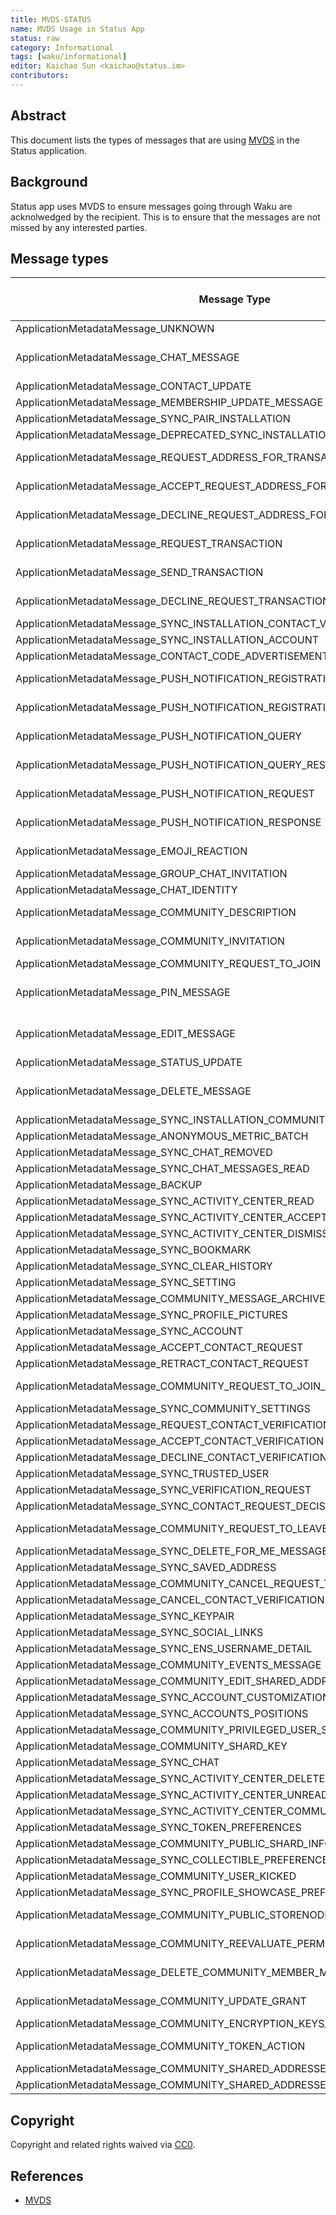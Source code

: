 ```yaml
---
title: MVDS-STATUS
name: MVDS Usage in Status App
status: raw
category: Informational
tags: [waku/informational]
editor: Kaichao Sun <kaichao@status.im>
contributors:
---
```


## Abstract

This document lists the types of messages that are using [MVDS](https://github.com/vacp2p/rfc-index/blob/main/vac/2/mvds.md) in the Status application.

## Background

Status app uses MVDS to ensure messages going through Waku are acknolwedged by the recipient. This is to ensure that the messages are not missed by any interested parties.


## Message types

| Message Type                                                               | Use MVDS                            | Need e2e reliability | Chat Type               |
|----------------------------------------------------------------------------|-------------------------------------|----------------------|-------------------------|
| ApplicationMetadataMessage_UNKNOWN                                         | No                                  | No                   | Not Applied             |
| ApplicationMetadataMessage_CHAT_MESSAGE                                    | Yes for OneToOne & PrivateGroupChat | Yes                  | One & Group & Community |
| ApplicationMetadataMessage_CONTACT_UPDATE                                  | Yes                                 | Yes                  | OneToOne                |
| ApplicationMetadataMessage_MEMBERSHIP_UPDATE_MESSAGE                       | No                                  | Yes                  | CommunityChat           |
| ApplicationMetadataMessage_SYNC_PAIR_INSTALLATION                          | Yes                                 | Yes                  | Pair                    |
| ApplicationMetadataMessage_DEPRECATED_SYNC_INSTALLATION                    | No                                  | No                   | Pair                    |
| ApplicationMetadataMessage_REQUEST_ADDRESS_FOR_TRANSACTION                 | Yes for OneToOne                    | Yes                  | One & Group & Community |
| ApplicationMetadataMessage_ACCEPT_REQUEST_ADDRESS_FOR_TRANSACTION          | Yes for OneToOne                    | Yes                  | One & Group & Community |
| ApplicationMetadataMessage_DECLINE_REQUEST_ADDRESS_FOR_TRANSACTION         | Yes for OneToOne                    | Yes                  | One & Group & Community |
| ApplicationMetadataMessage_REQUEST_TRANSACTION                             | Yes for OneToOne                    | Yes                  | OneToOne & GroupChat    |
| ApplicationMetadataMessage_SEND_TRANSACTION                                | Yes for OneToOne                    | Yes                  | One & Group & Community |
| ApplicationMetadataMessage_DECLINE_REQUEST_TRANSACTION                     | Yes for OneToOne                    | Yes                  | One & Group & Community |
| ApplicationMetadataMessage_SYNC_INSTALLATION_CONTACT_V2                    | Yes                                 | Yes                  | Pair                    |
| ApplicationMetadataMessage_SYNC_INSTALLATION_ACCOUNT                       | No                                  | No                   | Not Applied             |
| ApplicationMetadataMessage_CONTACT_CODE_ADVERTISEMENT                      | No                                  | No                   | Not Applied             |
| ApplicationMetadataMessage_PUSH_NOTIFICATION_REGISTRATION                  | No                                  | No                   | One & Group & Community |
| ApplicationMetadataMessage_PUSH_NOTIFICATION_REGISTRATION_RESPONSE         | No                                  | No                   | One & Group & Community |
| ApplicationMetadataMessage_PUSH_NOTIFICATION_QUERY                         | No                                  | No                   | One & Group & Community |
| ApplicationMetadataMessage_PUSH_NOTIFICATION_QUERY_RESPONSE                | No                                  | No                   | One & Group & Community |
| ApplicationMetadataMessage_PUSH_NOTIFICATION_REQUEST                       | No                                  | No                   | One & Group & Community |
| ApplicationMetadataMessage_PUSH_NOTIFICATION_RESPONSE                      | No                                  | No                   | One & Group & Community |
| ApplicationMetadataMessage_EMOJI_REACTION                                  | No                                  | Yes                  | One & Group & Community |
| ApplicationMetadataMessage_GROUP_CHAT_INVITATION                           | Yes                                 | Yes                  | GroupChat               |
| ApplicationMetadataMessage_CHAT_IDENTITY                                   | No                                  | No                   | OneToOne                |
| ApplicationMetadataMessage_COMMUNITY_DESCRIPTION                           | No                                  | Weak Yes             | CommunityChat           |
| ApplicationMetadataMessage_COMMUNITY_INVITATION                            | No                                  | Weak Yes             | CommunityChat           |
| ApplicationMetadataMessage_COMMUNITY_REQUEST_TO_JOIN                       | No                                  | Yes                  | CommunityChat           |
| ApplicationMetadataMessage_PIN_MESSAGE                                     | Yes for OneToOne & PrivateGroupChat | Yes                  | One & Group & Community |
| ApplicationMetadataMessage_EDIT_MESSAGE                                    | Yes for OneToOne & PrivateGroupChat | Yes                  | One & Group & Community |
| ApplicationMetadataMessage_STATUS_UPDATE                                   | No                                  | No                   | Not Applied             |
| ApplicationMetadataMessage_DELETE_MESSAGE                                  | Yes for OneToOne & PrivateGroupChat | Yes                  | One & Group & Community |
| ApplicationMetadataMessage_SYNC_INSTALLATION_COMMUNITY                     | Yes                                 | Yes                  | Pair                    |
| ApplicationMetadataMessage_ANONYMOUS_METRIC_BATCH                          | No                                  | No                   | Not Applied             |
| ApplicationMetadataMessage_SYNC_CHAT_REMOVED                               | Yes                                 | Yes                  | Pair                    |
| ApplicationMetadataMessage_SYNC_CHAT_MESSAGES_READ                         | Yes                                 | Yes                  | Pair                    |
| ApplicationMetadataMessage_BACKUP                                          | No                                  | No                   | Not Applied             |
| ApplicationMetadataMessage_SYNC_ACTIVITY_CENTER_READ                       | Yes                                 | Yes                  | Pair                    |
| ApplicationMetadataMessage_SYNC_ACTIVITY_CENTER_ACCEPTED                   | Yes                                 | Yes                  | Pair                    |
| ApplicationMetadataMessage_SYNC_ACTIVITY_CENTER_DISMISSED                  | Yes                                 | Yes                  | Pair                    |
| ApplicationMetadataMessage_SYNC_BOOKMARK                                   | Yes                                 | Yes                  | Pair                    |
| ApplicationMetadataMessage_SYNC_CLEAR_HISTORY                              | Yes                                 | Yes                  | Pair                    |
| ApplicationMetadataMessage_SYNC_SETTING                                    | Yes                                 | Yes                  | Pair                    |
| ApplicationMetadataMessage_COMMUNITY_MESSAGE_ARCHIVE_MAGNETLINK            | No                                  | No                   | CommunityChat           |
| ApplicationMetadataMessage_SYNC_PROFILE_PICTURES                           | Yes                                 | Yes                  | Pair                    |
| ApplicationMetadataMessage_SYNC_ACCOUNT                                    | Yes                                 | Yes                  | Pair                    |
| ApplicationMetadataMessage_ACCEPT_CONTACT_REQUEST                          | Yes                                 | Yes                  | OneToOne                |
| ApplicationMetadataMessage_RETRACT_CONTACT_REQUEST                         | Yes                                 | Yes                  | OneToOne                |
| ApplicationMetadataMessage_COMMUNITY_REQUEST_TO_JOIN_RESPONSE              | No                                  | Weak Yes             | CommunityChat           |
| ApplicationMetadataMessage_SYNC_COMMUNITY_SETTINGS                         | Yes                                 | Yes                  | CommunityChat           |
| ApplicationMetadataMessage_REQUEST_CONTACT_VERIFICATION                    | Yes                                 | Yes                  | OneToOne                |
| ApplicationMetadataMessage_ACCEPT_CONTACT_VERIFICATION                     | Yes                                 | Yes                  | OneToOne                |
| ApplicationMetadataMessage_DECLINE_CONTACT_VERIFICATION                    | Yes                                 | Yes                  | OneToOne                |
| ApplicationMetadataMessage_SYNC_TRUSTED_USER                               | Yes                                 | Yes                  | Pair                    |
| ApplicationMetadataMessage_SYNC_VERIFICATION_REQUEST                       | Yes                                 | Yes                  | Pair                    |
| ApplicationMetadataMessage_SYNC_CONTACT_REQUEST_DECISION                   | Yes                                 | Yes                  | Pair                    |
| ApplicationMetadataMessage_COMMUNITY_REQUEST_TO_LEAVE                      | No                                  | Weak Yes             | CommunityChat           |
| ApplicationMetadataMessage_SYNC_DELETE_FOR_ME_MESSAGE                      | Yes                                 | Yes                  | Pair                    |
| ApplicationMetadataMessage_SYNC_SAVED_ADDRESS                              | Yes                                 | Yes                  | Pair                    |
| ApplicationMetadataMessage_COMMUNITY_CANCEL_REQUEST_TO_JOIN                | No                                  | Yes                  | CommunityChat           |
| ApplicationMetadataMessage_CANCEL_CONTACT_VERIFICATION                     | Yes                                 | Yes                  | OneToOne                |
| ApplicationMetadataMessage_SYNC_KEYPAIR                                    | Yes                                 | Yes                  | Pair                    |
| ApplicationMetadataMessage_SYNC_SOCIAL_LINKS                               | No                                  | No                   | Not Applied             |
| ApplicationMetadataMessage_SYNC_ENS_USERNAME_DETAIL                        | Yes                                 | Yes                  | Pair                    |
| ApplicationMetadataMessage_COMMUNITY_EVENTS_MESSAGE                        | No                                  | No                   | CommunityChat           |
| ApplicationMetadataMessage_COMMUNITY_EDIT_SHARED_ADDRESSES                 | No                                  | No                   | CommunityChat           |
| ApplicationMetadataMessage_SYNC_ACCOUNT_CUSTOMIZATION_COLOR                | Yes                                 | Yes                  | Pair                    |
| ApplicationMetadataMessage_SYNC_ACCOUNTS_POSITIONS                         | Yes                                 | Yes                  | Pair                    |
| ApplicationMetadataMessage_COMMUNITY_PRIVILEGED_USER_SYNC_MESSAGE          | No                                  | No                   | CommunityChat           |
| ApplicationMetadataMessage_COMMUNITY_SHARD_KEY                             | Yes                                 | Yes                  | CommunityChat           |
| ApplicationMetadataMessage_SYNC_CHAT                                       | Yes                                 | Yes                  | Pair                    |
| ApplicationMetadataMessage_SYNC_ACTIVITY_CENTER_DELETED                    | Yes                                 | Yes                  | Pair                    |
| ApplicationMetadataMessage_SYNC_ACTIVITY_CENTER_UNREAD                     | Yes                                 | Yes                  | Pair                    |
| ApplicationMetadataMessage_SYNC_ACTIVITY_CENTER_COMMUNITY_REQUEST_DECISION | Yes                                 | Yes                  | Pair                    |
| ApplicationMetadataMessage_SYNC_TOKEN_PREFERENCES                          | Yes                                 | Yes                  | Pair                    |
| ApplicationMetadataMessage_COMMUNITY_PUBLIC_SHARD_INFO                     | No                                  | No                   | CommunityChat           |
| ApplicationMetadataMessage_SYNC_COLLECTIBLE_PREFERENCES                    | Yes                                 | Yes                  | Pair                    |
| ApplicationMetadataMessage_COMMUNITY_USER_KICKED                           | No                                  | No                   | CommunityChat           |
| ApplicationMetadataMessage_SYNC_PROFILE_SHOWCASE_PREFERENCES               | Yes                                 | Yes                  | Pair                    |
| ApplicationMetadataMessage_COMMUNITY_PUBLIC_STORENODES_INFO                | No                                  | Weak Yes             | CommunityChat           |
| ApplicationMetadataMessage_COMMUNITY_REEVALUATE_PERMISSIONS_REQUEST        | No                                  | Weak Yes             | CommunityChat           |
| ApplicationMetadataMessage_DELETE_COMMUNITY_MEMBER_MESSAGES                | No                                  | Weak Yes             | CommunityChat           |
| ApplicationMetadataMessage_COMMUNITY_UPDATE_GRANT                          | No                                  | Weak Yes             | CommunityChat           |
| ApplicationMetadataMessage_COMMUNITY_ENCRYPTION_KEYS_REQUEST               | No                                  | Yes                  | CommunityChat           |
| ApplicationMetadataMessage_COMMUNITY_TOKEN_ACTION                          | No                                  | Weak Yes             | CommunityChat           |
| ApplicationMetadataMessage_COMMUNITY_SHARED_ADDRESSES_REQUEST              | No                                  | No                   | CommunityChat           |
| ApplicationMetadataMessage_COMMUNITY_SHARED_ADDRESSES_RESPONSE             | No                                  | No                   | CommunityChat           |




## Copyright

Copyright and related rights waived via [CC0](https://creativecommons.org/publicdomain/zero/1.0/).

## References

- [MVDS](https://github.com/vacp2p/rfc-index/blob/main/vac/2/mvds.md)
